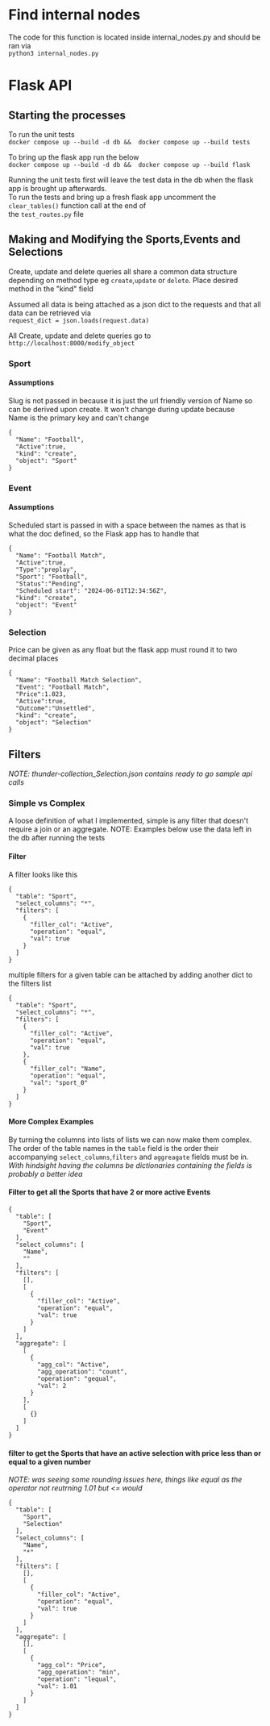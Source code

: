 # Find internal nodes

The code for this function is located inside internal_nodes.py and should be ran via \
`python3 internal_nodes.py`

# Flask API
## Starting the processes
To run the unit tests \
`docker compose up --build -d db &&  docker compose up --build tests`

To bring up the flask app run the below \
`docker compose up --build -d db &&  docker compose up --build flask`

Running the unit tests first will leave the test data in the db when the flask app is brought up afterwards. \
To run the tests and bring up a fresh flask app uncomment the `clear_tables()` function call at the end of \
the `test_routes.py` file


## Making and Modifying the Sports,Events and Selections
Create, update and delete queries all share a common data structure depending on method type eg `create`,`update` or `delete`. Place desired method in the "kind" field 

Assumed all data is being attached as a json dict to the requests and that all data can be retrieved via \
 `request_dict = json.loads(request.data)`

All Create, update and delete queries go to \
`http://localhost:8000/modify_object`
### Sport
#### Assumptions
Slug is not passed in because it is just the url friendly version of Name so can be derived upon create. It won't change during update because \
Name is the primary key and can't change
```
{
  "Name": "Football",
  "Active":true,
  "kind": "create",
  "object": "Sport"
}
``` 

### Event
#### Assumptions
Scheduled start is passed in with a space between the names as that is what the doc defined, so the Flask app has to handle that
```
{
  "Name": "Football Match",
  "Active":true,
  "Type":"preplay",
  "Sport": "Football",
  "Status":"Pending",
  "Scheduled start": "2024-06-01T12:34:56Z",
  "kind": "create",
  "object": "Event"
}
``` 

### Selection
Price can be given as any float but the flask app must round it to two decimal places
```
{
  "Name": "Football Match Selection",
  "Event": "Football Match",
  "Price":1.023,
  "Active":true,
  "Outcome":"Unsettled",
  "kind": "create",
  "object": "Selection"
}
```

## Filters
*NOTE: thunder-collection_Selection.json contains ready to go sample api calls*
### Simple vs Complex
A loose definition of what I implemented, simple is any filter that doesn't require a join or an aggregate.
NOTE: Examples below use the data left in the db after running the tests
#### Filter
A filter looks like this 
```
{
  "table": "Sport",
  "select_columns": "*",
  "filters": [
    {
      "filler_col": "Active",
      "operation": "equal",
      "val": true
    }
  ]
}
```
multiple filters for a given table can be attached by adding another dict to the filters list

```
{
  "table": "Sport",
  "select_columns": "*",
  "filters": [
    {
      "filler_col": "Active",
      "operation": "equal",
      "val": true
    },
    {
      "filler_col": "Name",
      "operation": "equal",
      "val": "sport_0"
    }
  ]
}

```
#### More Complex Examples
By turning the columns into lists of lists we can now make them complex. \
The order of the table names in the `table` field is the order their accompanying `select_columns`,`filters` and `aggreagate` fields must be in. \
*With hindsight having the columns be dictionaries containing the fields is probably a better idea*

#### Filter to get all the Sports that have 2 or more active Events
```
{
  "table": [
    "Sport",
    "Event"
  ],
  "select_columns": [
    "Name",
    ""
  ],
  "filters": [
    [],
    [
      {
        "filler_col": "Active",
        "operation": "equal",
        "val": true
      }
    ]
  ],
  "aggregate": [
    [
      {
        "agg_col": "Active",
        "agg_operation": "count",
        "operation": "gequal",
        "val": 2
      }
    ],
    [
      {}
    ]
  ]
}
```

#### filter to get the Sports that have an active selection with price less than or equal to a given number
*NOTE: was seeing some rounding issues here, things like equal as the operator not reutrning 1.01 but <= would*
```
{
  "table": [
    "Sport",
    "Selection"
  ],
  "select_columns": [
    "Name",
    "*"
  ],
  "filters": [
    [],
    [
      {
        "filler_col": "Active",
        "operation": "equal",
        "val": true
      }
    ]
  ],
  "aggregate": [
    [],
    [
      {
        "agg_col": "Price",
        "agg_operation": "min",
        "operation": "lequal",
        "val": 1.01
      }
    ]
  ]
}
```